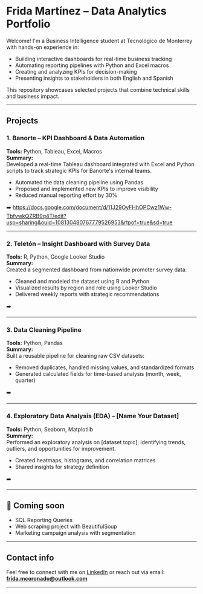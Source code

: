 #  Frida Martínez – Data Analytics Portfolio

Welcome! I'm a Business Intelligence student at Tecnológico de Monterrey with hands-on experience in:

- Building interactive dashboards for real-time business tracking
- Automating reporting pipelines with Python and Excel macros
- Creating and analyzing KPIs for decision-making
- Presenting insights to stakeholders in both English and Spanish

This repository showcases selected projects that combine technical skills and business impact.

---

##  Projects

### 1. Banorte – KPI Dashboard & Data Automation  
**Tools:** Python, Tableau, Excel, Macros  
**Summary:**  
Developed a real-time Tableau dashboard integrated with Excel and Python scripts to track strategic KPIs for Banorte's internal teams.  
- Automated the data cleaning pipeline using Pandas  
- Proposed and implemented new KPIs to improve visibility  
- Reduced manual reporting effort by 30%  

➡️ https://docs.google.com/document/d/11J29OyFHhOPCwz1Ww-TbfvwkQZRB9q4T/edit?usp=sharing&ouid=108130480767779526953&rtpof=true&sd=true

---

### 2. Teletón – Insight Dashboard with Survey Data  
**Tools:** R, Python, Google Looker Studio  
**Summary:**  
Created a segmented dashboard from nationwide promoter survey data.  
- Cleaned and modeled the dataset using R and Python  
- Visualized results by region and role using Looker Studio  
- Delivered weekly reports with strategic recommendations  

➡️ 

---

### 3. Data Cleaning Pipeline  
**Tools:** Python, Pandas  
**Summary:**  
Built a reusable pipeline for cleaning raw CSV datasets:  
- Removed duplicates, handled missing values, and standardized formats  
- Generated calculated fields for time-based analysis (month, week, quarter)

➡️ 

---

### 4. Exploratory Data Analysis (EDA) – [Name Your Dataset]  
**Tools:** Python, Seaborn, Matplotlib  
**Summary:**  
Performed an exploratory analysis on [dataset topic], identifying trends, outliers, and opportunities for improvement.  
- Created heatmaps, histograms, and correlation matrices  
- Shared insights for strategy definition

➡️ 

---

## 📂 Coming soon  
- SQL Reporting Queries  
- Web scraping project with BeautifulSoup  
- Marketing campaign analysis with segmentation

---

## Contact info 
Feel free to connect with me on [LinkedIn](https://www.linkedin.com/in/frida-sofia-martinez-coronado-1a07a3376) or reach out via email: **frida.mcoronado@outlook.com**

---


